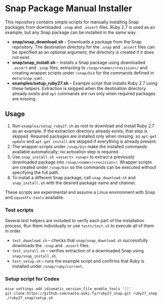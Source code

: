 # Snap Package Manual Installer

This repository contains simple scripts for manually installing Snap packages from downloaded `.snap` and `.assert` files. Ruby 2.7 is used as an example, but any Snap package can be installed in the same way.

- **snap/snap_download.sh** – Downloads a package from the Snap repository. The
  destination directory for the `.snap` and `.assert` files can be specified as
  an optional argument; the directory is created if it does not exist.
- **snap/snap_install.sh** – Installs a Snap package using downloaded `.assert` and
  `.snap` files, extracting to `/snap/<name>/<revision>/` and creating
  wrapper scripts under `/snap/bin` for the commands defined in
  `meta/snap.yaml`.
- **examples/setup_ruby27.sh** – Example script that installs Ruby 2.7 using these helpers.
  Extraction is skipped when the destination directory already exists and `apt`
  commands are run only when required packages are missing.

## Usage

1. Run `examples/setup_ruby27.sh` as root to download and install Ruby 2.7 as an example. If the
   extraction directory already exists, that step is skipped. Required packages
   are installed only when missing, so `apt-get update` and `apt-get install`
   are skipped if everything is already present.
2. The wrapper scripts under `/snap/bin` make the installed commands available
   automatically; no activation step is required.
3. Use `snap_install.sh <assert> <snap>` to extract a previously downloaded
   package into `/snap/<name>/<revision>/`. Wrapper scripts are created under
   `/snap/bin` so the commands can be executed without specifying the full path.
4. To install a different Snap package, call `snap_download.sh` and
   `snap_install.sh` with the desired package name and channel.

These scripts are experimental and assume a Linux environment with Snap and `squashfs-tools` available.

### Test scripts

Several test helpers are included to verify each part of the installation process.
Run them individually or use `tests/test.sh` to execute all of them in order.

- `test_download.sh` – checks that `snap/snap_download.sh` successfully downloads the
  `.snap` and `.assert` files.
- `test_install.sh` – verifies extraction of a downloaded Snap using
  `snap/snap_install.sh`.
- `test_setup.sh` – runs the example script and confirms that Ruby is installed under
  `/snap/ruby/current`.

### Setup script for Codex

```bash
mise settings add idiomatic_version_file_enable_tools "[]"
git clone https://github.com/naoto-aoki-fy/ruby27_snap.git ruby27_snap
./ruby27_snap/setup.sh
```
